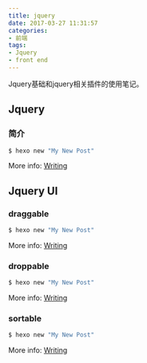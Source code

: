 ```yaml
---
title: jquery
date: 2017-03-27 11:31:57
categories:
- 前端
tags:
- Jquery
- front end
---
```


Jquery基础和jquery相关插件的使用笔记。

## Jquery

### 简介

``` bash
$ hexo new "My New Post"
```

More info: [Writing](https://hexo.io/docs/writing.html)

## Jquery UI

### draggable

``` bash
$ hexo new "My New Post"
```

More info: [Writing](https://hexo.io/docs/writing.html)

### droppable

``` bash
$ hexo new "My New Post"
```

More info: [Writing](https://hexo.io/docs/writing.html)

### sortable

``` bash
$ hexo new "My New Post"
```

More info: [Writing](https://hexo.io/docs/writing.html)
